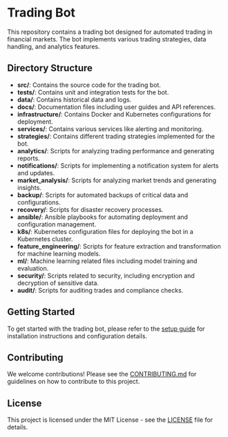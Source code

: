 # Trading Bot

This repository contains a trading bot designed for automated trading in financial markets. The bot implements various trading strategies, data handling, and analytics features.

## Directory Structure

- **src/**: Contains the source code for the trading bot.
- **tests/**: Contains unit and integration tests for the bot.
- **data/**: Contains historical data and logs.
- **docs/**: Documentation files including user guides and API references.
- **infrastructure/**: Contains Docker and Kubernetes configurations for deployment.
- **services/**: Contains various services like alerting and monitoring.
- **strategies/**: Contains different trading strategies implemented for the bot.
- **analytics/**: Scripts for analyzing trading performance and generating reports.
- **notifications/**: Scripts for implementing a notification system for alerts and updates.
- **market_analysis/**: Scripts for analyzing market trends and generating insights.
- **backup/**: Scripts for automated backups of critical data and configurations.
- **recovery/**: Scripts for disaster recovery processes.
- **ansible/**: Ansible playbooks for automating deployment and configuration management.
- **k8s/**: Kubernetes configuration files for deploying the bot in a Kubernetes cluster.
- **feature_engineering/**: Scripts for feature extraction and transformation for machine learning models.
- **ml/**: Machine learning related files including model training and evaluation.
- **security/**: Scripts related to security, including encryption and decryption of sensitive data.
- **audit/**: Scripts for auditing trades and compliance checks.

## Getting Started

To get started with the trading bot, please refer to the [setup guide](docs/setup_guide.md) for installation instructions and configuration details.

## Contributing

We welcome contributions! Please see the [CONTRIBUTING.md](CONTRIBUTING.md) for guidelines on how to contribute to this project.

## License

This project is licensed under the MIT License - see the [LICENSE](LICENSE) file for details.
